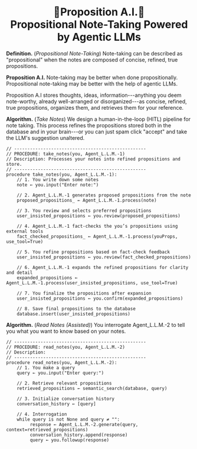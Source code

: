 <h1 align="center">📝Proposition A.I.📝<br>Propositional Note-Taking Powered by Agentic LLMs</h1>

**Definition.** (*Propositional Note-Taking*) Note-taking can be described as "propositional" when the notes are composed of concise, refined, true propositions.

**Proposition A.I.** Note-taking may be better when done propositionally. Propositional note-taking may be better with the help of agentic LLMs.

Proposition A.I stores thoughts, ideas, information---anything you deem note-worthy, already well-arranged or disorganized---as concise, refined, true propositions, organizes them, and retrieves them for your reference.

**Algorithm.** (*Take Notes*) We design a human-in-the-loop (HITL) pipeline for note taking. This process refines the propositions stored both in the database and in your brain---or you can just spam click "accept" and take the LLM's suggestion unaltered.
```
// --------------------------------------------------
// PROCEDURE: take_notes(you, Agent_L.L.M.-1)
// Description: Processes your notes into refined propositions and store.
// --------------------------------------------------
procedure take_notes(you, Agent_L.L.M.-1):
    // 1. You write down some notes
    note ← you.input("Enter note:")
    
    // 2. Agent_L.L.M.-1 generates proposed propositions from the note
    proposed_propositions_ ← Agent_L.L.M.-1.process(note)
    
    // 3. You review and selects preferred propositions
    user_insisted_propositions ← you.review(proposed_propositions)
    
    // 4. Agent_L.L.M.-1 fact-checks the you’s propositions using external tools
    fact_checked_propositions_ ← Agent_L.L.M.-1.process(youProps, use_tool=True)
    
    // 5. You refine propositions based on fact-check feedback
    user_insisted_propositions ← you.review(fact_checked_propositions)
    
    // 6. Agent_L.L.M.-1 expands the refined propositions for clarity and detail
    expanded_propositions ← Agent_L.L.M.-1.process(user_insisted_propositions, use_tool=True)
    
    // 7. You finalize the propositions after expansion
    user_insisted_propositions ← you.confirm(expanded_propositions)
    
    // 8. Save final propositions to the database
    database.insert(user_insisted_propositions)
```
**Algorithm.** (*Read Notes (Assisted)*) You interrogate Agent_L.L.M.-2 to tell you what you want to know based on your notes.
```
// --------------------------------------------------
// PROCEDURE: read_notes(you, Agent_L.L.M.-2)
// Description: 
// --------------------------------------------------
procedure read_notes(you, Agent_L.L.M.-2):
    // 1. You make a query
    query ← you.input("Enter query:")
    
    // 2. Retrieve relevant propositions
    retrieved_propositions ← semantic_search(database, query)
    
    // 3. Initialize conversation history
    conversation_history ← [query]
    
    // 4. Interrogation
    while query is not None and query ≠ "":
         response ← Agent_L.L.M.-2.generate(query, context=retrieved_propositions)
         conversation_history.append(response)
         query ← you.followup(response)
```